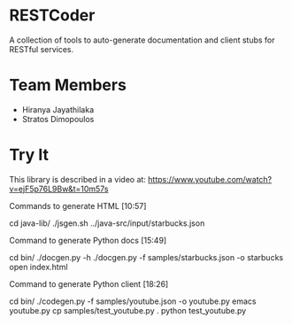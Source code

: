 RESTCoder
==========

A collection of tools to auto-generate documentation and client stubs for RESTful services.

Team Members
============

 * Hiranya Jayathilaka
 * Stratos Dimopoulos


Try It
============

This library is described in a video at:
https://www.youtube.com/watch?v=ejF5p76L9Bw&t=10m57s

Commands to generate HTML [10:57]

   cd java-lib/
   ./jsgen.sh ../java-src/input/starbucks.json

Command to generate Python docs [15:49]

   cd bin/
   ./docgen.py -h
   ./docgen.py -f samples/starbucks.json -o starbucks
   open index.html

Command to generate Python client [18:26]

   cd bin/
   ./codegen.py -f samples/youtube.json -o youtube.py
   emacs youtube.py
   cp samples/test_youtube.py .
   python test_youtube.py
